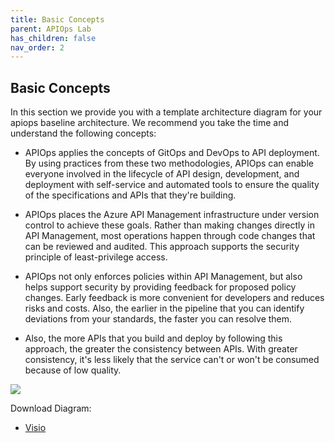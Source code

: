 ```yaml
---
title: Basic Concepts
parent: APIOps Lab
has_children: false
nav_order: 2
---
```


 
## Basic Concepts

In this section we provide you with a template architecture diagram for your apiops baseline architecture. We recommend you take the time and understand the following concepts:

- APIOps applies the concepts of GitOps and DevOps to API deployment. By using practices from these two methodologies, APIOps can enable everyone involved in the lifecycle of API design, development, and deployment with self-service and automated tools to ensure the quality of the specifications and APIs that they're building.

- APIOps places the Azure API Management infrastructure under version control to achieve these goals. Rather than making changes directly in API Management, most operations happen through code changes that can be reviewed and audited. This approach supports the security principle of least-privilege access.

- APIOps not only enforces policies within API Management, but also helps support security by providing feedback for proposed policy changes. Early feedback is more convenient for developers and reduces risks and costs. Also, the earlier in the pipeline that you can identify deviations from your standards, the faster you can resolve them.

- Also, the more APIs that you build and deploy by following this approach, the greater the consistency between APIs. With greater consistency, it's less likely that the service can't or won't be consumed because of low quality.

![](https://docs.microsoft.com/en-us/azure/architecture/example-scenario/devops/media/automated-api-deployments-architecture-diagram.png)

Download Diagram:
- [Visio](https://arch-center.azureedge.net/automated-api-deployments-apiops-architecture-diagram.vsdx)

